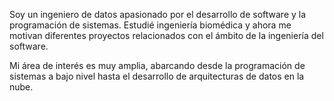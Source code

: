Soy un ingeniero de datos apasionado por el desarrollo de software y la programación de sistemas. Estudié ingeniería biomédica y ahora me motivan diferentes proyectos relacionados con el ámbito de la ingeniería del software.

Mi área de interés es muy amplia, abarcando desde la programación de sistemas a bajo nivel hasta el desarrollo de arquitecturas de datos en la nube.
